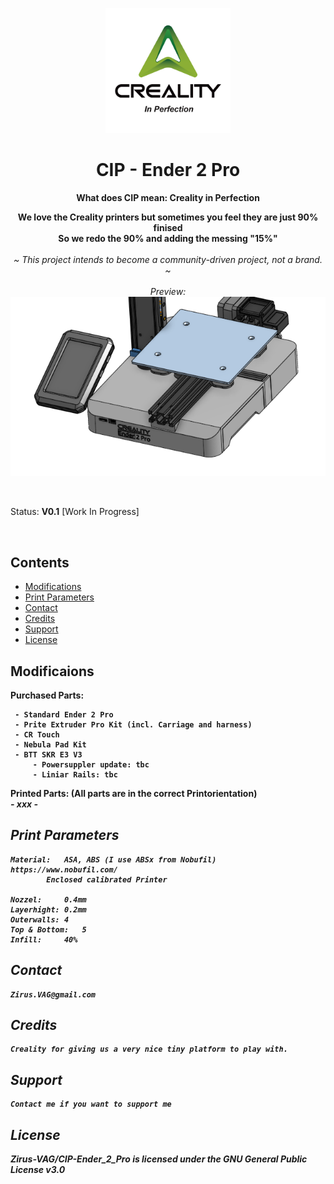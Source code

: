 <p align="center">
  <p align="center">
  <img width="200px" src="Images/Creality_Logo_2024_CIP.png" />
  </p>
        <h1 align="center"><b>CIP - Ender 2 Pro</b></h1>
	      <p align="center"> <strong>
	          	What does CIP mean: Creality in Perfection
			<br />
		      <p align="center">
        		We love the Creality printers but sometimes you feel they are just 90% finised
			<br />
	      		So we redo the 90% and adding the messing "15%"
</strong>
    <br>
    <br>
    <i>~ This project intends to become a community-driven project, not a brand. ~
    <br> 
    <br>
    Preview: 
    <br>
    </i>
       <img  src="Images/Preview_CIP.png" />  </a>
    <br />
</a>
  </p>
</p>

<br>


Status: **V0.1** [Work In Progress]  

<br>

## Contents

- [Modifications](#Modifications)
- [Print Parameters](#Print_Parameters)
- [Contact](#contact)
- [Credits](#credits)
- [Support](#support)
- [License](#license)


## Modificaions

 <b> Purchased Parts:
 <br />
 
  	 - Standard Ender 2 Pro
 	 - Prite Extruder Pro Kit (incl. Carriage and harness)
  	 - CR Touch
   	 - Nebula Pad Kit
   	 - BTT SKR E3 V3
    	 - Powersuppler update: tbc
         - Liniar Rails: tbc
     

<b> Printed Parts:
    (All parts are in the correct Printorientation)
<br />
	<i>
	- xxx
	- 

</a>      

## Print Parameters

	Material: 	ASA, ABS (I use ABSx from Nobufil)		https://www.nobufil.com/
 		  	Enclosed calibrated Printer
     
 	Nozzel: 	0.4mm
  	Layerhight:	0.2mm
   	Outerwalls:	4
    Top & Bottom:	5
    Infill:		40%
      

## Contact

	Zirus.VAG@gmail.com

## Credits

 	Creality for giving us a very nice tiny platform to play with.

## Support

	Contact me if you want to support me

## License
Zirus-VAG/CIP-Ender_2_Pro is licensed under the GNU General Public License v3.0



